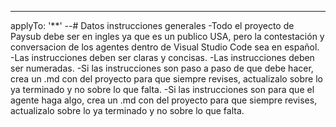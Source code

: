 ---
applyTo: '**'
--# Datos instrucciones generales
-Todo el proyecto de Paysub debe ser en ingles ya que es un publico USA, pero la contestación y conversacion de los agentes dentro de Visual Studio Code sea en español.
-Las instrucciones deben ser claras y concisas.
-Las instrucciones deben ser numeradas.
-Si las instrucciones son paso a paso de que debe hacer, crea un .md con del proyecto para que siempre revises, actualizalo sobre lo ya terminado y no sobre lo que falta.
-Si las instrucciones son para que el agente haga algo, crea un .md con del proyecto para que siempre revises, actualizalo sobre lo ya terminado y no sobre lo que falta.   